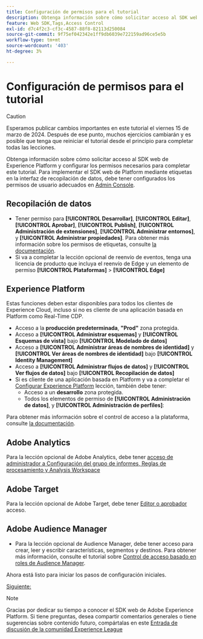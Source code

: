 ```yaml
---
title: Configuración de permisos para el tutorial
description: Obtenga información sobre cómo solicitar acceso al SDK web de Experience Platform y configurar los permisos necesarios para completar el tutorial Implementar Adobe Experience Cloud con SDK web.
feature: Web SDK,Tags,Access Control
exl-id: d7c4f2c3-cf3c-4587-88f8-82113d250084
source-git-commit: 9f75ef042342e1ff9db6039e722159ad96ce5e5b
workflow-type: tm+mt
source-wordcount: '403'
ht-degree: 3%

---
```


# Configuración de permisos para el tutorial


>[!CAUTION]
>
>Esperamos publicar cambios importantes en este tutorial el viernes 15 de marzo de 2024. Después de ese punto, muchos ejercicios cambiarán y es posible que tenga que reiniciar el tutorial desde el principio para completar todas las lecciones.

Obtenga información sobre cómo solicitar acceso al SDK web de Experience Platform y configurar los permisos necesarios para completar este tutorial. Para implementar el SDK web de Platform mediante etiquetas en la interfaz de recopilación de datos, debe tener configurados los permisos de usuario adecuados en [Admin Console](https://adminconsole.adobe.com).

## Recopilación de datos

* Tener permiso para **[!UICONTROL Desarrollar]**, **[!UICONTROL Editar]**, **[!UICONTROL Aprobar]**, **[!UICONTROL Publish]**, **[!UICONTROL Administración de extensiones]**, **[!UICONTROL Administrar entornos]**, y **[!UICONTROL Administrar propiedades]**. Para obtener más información sobre los permisos de etiquetas, consulte [la documentación](https://experienceleague.adobe.com/docs/experience-platform/tags/admin/user-permissions.html).
* Si va a completar la lección opcional de reenvío de eventos, tenga una licencia de producto que incluya el reenvío de Edge y un elemento de permiso **[!UICONTROL Plataformas]** > **[!UICONTROL Edge]**

## Experience Platform

Estas funciones deben estar disponibles para todos los clientes de Experience Cloud, incluso si no es cliente de una aplicación basada en Platform como Real-Time CDP.

* Acceso a la **producción predeterminada**, **&quot;Prod&quot;** zona protegida.
* Acceso a **[!UICONTROL Administrar esquemas]** y **[!UICONTROL Esquemas de vista]** bajo **[!UICONTROL Modelado de datos]**
* Acceso a **[!UICONTROL Administrar áreas de nombres de identidad]** y **[!UICONTROL Ver áreas de nombres de identidad]** bajo **[!UICONTROL Identity Management]**
* Acceso a **[!UICONTROL Administrar flujos de datos]** y **[!UICONTROL Ver flujos de datos]** bajo **[!UICONTROL Recopilación de datos]**
* Si es cliente de una aplicación basada en Platform y va a completar el [Configurar Experience Platform](setup-experience-platform.md) lección, también debe tener:
   * Acceso a un **desarrollo** zona protegida.
   * Todos los elementos de permiso de **[!UICONTROL Administración de datos]**, y **[!UICONTROL Administración de perfiles]**:


Para obtener más información sobre el control de acceso a la plataforma, consulte [la documentación](https://experienceleague.adobe.com/docs/experience-platform/access-control/home.html?lang=es).

## Adobe Analytics

Para la lección opcional de Adobe Analytics, debe tener [acceso de administrador a Configuración del grupo de informes, Reglas de procesamiento y Analysis Workspace](https://experienceleague.adobe.com/docs/analytics/admin/admin-console/home.html?lang=es)

## Adobe Target

Para la lección opcional de Adobe Target, debe tener [Editor o aprobador](https://experienceleague.adobe.com/docs/target/using/administer/manage-users/enterprise/properties-overview.html#section_8C425E43E5DD4111BBFC734A2B7ABC80) acceso.

## Adobe Audience Manager

* Para la lección opcional de Audience Manager, debe tener acceso para crear, leer y escribir características, segmentos y destinos. Para obtener más información, consulte el tutorial sobre [Control de acceso basado en roles de Audience Manager](https://experienceleague.adobe.com/docs/audience-manager-learn/tutorials/setup-and-admin/user-management/setting-permissions-with-role-based-access-control.html?lang=en).

Ahora está listo para iniciar los pasos de configuración iniciales.

[Siguiente: ](configure-schemas.md)

>[!NOTE]
>
>Gracias por dedicar su tiempo a conocer el SDK web de Adobe Experience Platform. Si tiene preguntas, desea compartir comentarios generales o tiene sugerencias sobre contenido futuro, compártalas en este [Entrada de discusión de la comunidad Experience League](https://experienceleaguecommunities.adobe.com/t5/adobe-experience-platform-launch/tutorial-discussion-implement-adobe-experience-cloud-with-web/td-p/444996)
